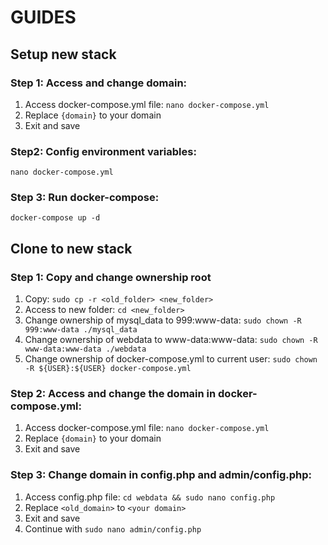 # GUIDES

## **Setup new stack**
### Step 1: Access and change domain:
1. Access docker-compose.yml file: `nano docker-compose.yml`
2. Replace `{domain}` to your domain
3. Exit and save
### Step2: Config environment variables:
`nano docker-compose.yml`
### Step 3: Run docker-compose:
`docker-compose up -d`

## **Clone to new stack**
### Step 1: Copy and change ownership root
1. Copy: `sudo cp -r <old_folder> <new_folder>`
2. Access to new folder: `cd <new_folder>`
3. Change ownership of mysql_data to 999:www-data: `sudo chown -R 999:www-data ./mysql_data`
4. Change ownership of webdata to www-data:www-data: `sudo chown -R www-data:www-data ./webdata`
5. Change ownership of docker-compose.yml to current user: `sudo chown -R ${USER}:${USER} docker-compose.yml`
### Step 2: Access and change the domain in docker-compose.yml:
1. Access docker-compose.yml file: `nano docker-compose.yml`
2. Replace `{domain}` to your domain
3. Exit and save
### Step 3: Change domain in config.php and admin/config.php:
1. Access config.php file: `cd webdata && sudo nano config.php`
2. Replace `<old_domain>` to `<your domain>`
3. Exit and save
4. Continue with `sudo nano admin/config.php`
